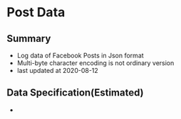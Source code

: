 # Post Data

## Summary
- Log data of Facebook Posts in Json format
- Multi-byte character encoding is not ordinary version 
- last updated at 2020-08-12

## Data Specification(Estimated)

- 
